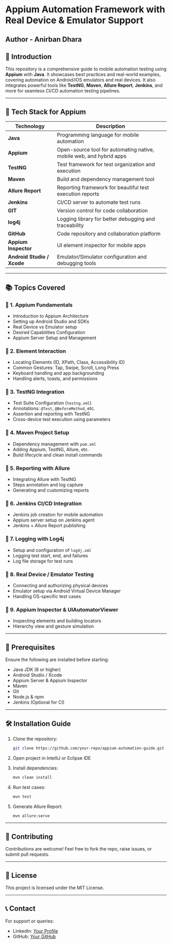 
# Appium Automation Framework with Real Device & Emulator Support  
## Author - Anirban Dhara

## 📌 Introduction  
This repository is a comprehensive guide to mobile automation testing using **Appium** with **Java**. It showcases best practices and real-world examples, covering automation on Android/iOS emulators and real devices. It also integrates powerful tools like **TestNG**, **Maven**, **Allure Report**, **Jenkins**, and more for seamless CI/CD automation testing pipelines.

---

## 🚀 Tech Stack for Appium

| Technology  | Description |
|-------------|-------------|
| **Java** | Programming language for mobile automation |
| **Appium** | Open-source tool for automating native, mobile web, and hybrid apps |
| **TestNG** | Test framework for test organization and execution |
| **Maven** | Build and dependency management tool |
| **Allure Report** | Reporting framework for beautiful test execution reports |
| **Jenkins** | CI/CD server to automate test runs |
| **GIT** | Version control for code collaboration |
| **log4j** | Logging library for better debugging and traceability |
| **GitHub** | Code repository and collaboration platform |
| **Appium Inspector** | UI element inspector for mobile apps |
| **Android Studio / Xcode** | Emulator/Simulator configuration and debugging tools |

---

## 📚 Topics Covered

### 🔹 1. Appium Fundamentals
- Introduction to Appium Architecture
- Setting up Android Studio and SDKs
- Real Device vs Emulator setup
- Desired Capabilities Configuration
- Appium Server Setup and Management

### 🔹 2. Element Interaction
- Locating Elements (ID, XPath, Class, Accessibility ID)
- Common Gestures: Tap, Swipe, Scroll, Long Press
- Keyboard handling and app backgrounding
- Handling alerts, toasts, and permissions

### 🔹 3. TestNG Integration
- Test Suite Configuration (`testng.xml`)
- Annotations: `@Test`, `@BeforeMethod`, etc.
- Assertion and reporting with TestNG
- Cross-device test execution using parameters

### 🔹 4. Maven Project Setup
- Dependency management with `pom.xml`
- Adding Appium, TestNG, Allure, etc.
- Build lifecycle and clean install commands

### 🔹 5. Reporting with Allure
- Integrating Allure with TestNG
- Steps annotation and log capture
- Generating and customizing reports

### 🔹 6. Jenkins CI/CD Integration
- Jenkins job creation for mobile automation
- Appium server setup on Jenkins agent
- Jenkins + Allure Report publishing

### 🔹 7. Logging with Log4j
- Setup and configuration of `log4j.xml`
- Logging test start, end, and failures
- Log file storage for test runs

### 🔹 8. Real Device / Emulator Testing
- Connecting and authorizing physical devices
- Emulator setup via Android Virtual Device Manager
- Handling OS-specific test cases

### 🔹 9. Appium Inspector & UIAutomatorViewer
- Inspecting elements and building locators
- Hierarchy view and gesture simulation

---

## 🔧 Prerequisites  
Ensure the following are installed before starting:  
- Java JDK (8 or higher)  
- Android Studio / Xcode  
- Appium Server & Appium Inspector  
- Maven  
- Git  
- Node.js & npm  
- Jenkins (Optional for CI)  

---

## 🛠 Installation Guide  
1. Clone the repository:  
   ```bash
   git clone https://github.com/your-repo/appium-automation-guide.git
   ```

2. Open project in IntelliJ or Eclipse IDE  
3. Install dependencies:  
   ```bash
   mvn clean install
   ```

4. Run test cases:  
   ```bash
   mvn test
   ```

5. Generate Allure Report:  
   ```bash
   mvn allure:serve
   ```

---

## 🎯 Contributing  
Contributions are welcome! Feel free to fork the repo, raise issues, or submit pull requests.

---

## 📜 License  
This project is licensed under the MIT License.

---

## 📞 Contact  
For support or queries:  
- LinkedIn: [Your Profile](https://linkedin.com/in/yourprofile)  
- GitHub: [Your GitHub](https://github.com/yourusername)


